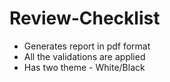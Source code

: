 # Review-Checklist

- Generates report in pdf format
- All the validations are applied
- Has two theme - White/Black
